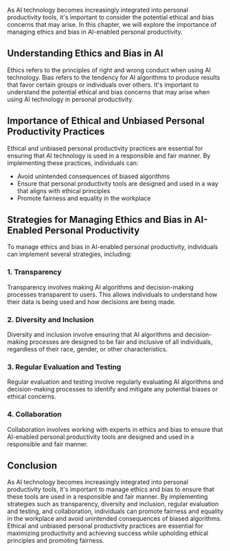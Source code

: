 
As AI technology becomes increasingly integrated into personal productivity tools, it's important to consider the potential ethical and bias concerns that may arise. In this chapter, we will explore the importance of managing ethics and bias in AI-enabled personal productivity.

Understanding Ethics and Bias in AI
-----------------------------------

Ethics refers to the principles of right and wrong conduct when using AI technology. Bias refers to the tendency for AI algorithms to produce results that favor certain groups or individuals over others. It's important to understand the potential ethical and bias concerns that may arise when using AI technology in personal productivity.

Importance of Ethical and Unbiased Personal Productivity Practices
------------------------------------------------------------------

Ethical and unbiased personal productivity practices are essential for ensuring that AI technology is used in a responsible and fair manner. By implementing these practices, individuals can:

* Avoid unintended consequences of biased algorithms
* Ensure that personal productivity tools are designed and used in a way that aligns with ethical principles
* Promote fairness and equality in the workplace

Strategies for Managing Ethics and Bias in AI-Enabled Personal Productivity
---------------------------------------------------------------------------

To manage ethics and bias in AI-enabled personal productivity, individuals can implement several strategies, including:

### 1. Transparency

Transparency involves making AI algorithms and decision-making processes transparent to users. This allows individuals to understand how their data is being used and how decisions are being made.

### 2. Diversity and Inclusion

Diversity and inclusion involve ensuring that AI algorithms and decision-making processes are designed to be fair and inclusive of all individuals, regardless of their race, gender, or other characteristics.

### 3. Regular Evaluation and Testing

Regular evaluation and testing involve regularly evaluating AI algorithms and decision-making processes to identify and mitigate any potential biases or ethical concerns.

### 4. Collaboration

Collaboration involves working with experts in ethics and bias to ensure that AI-enabled personal productivity tools are designed and used in a responsible and fair manner.

Conclusion
----------

As AI technology becomes increasingly integrated into personal productivity tools, it's important to manage ethics and bias to ensure that these tools are used in a responsible and fair manner. By implementing strategies such as transparency, diversity and inclusion, regular evaluation and testing, and collaboration, individuals can promote fairness and equality in the workplace and avoid unintended consequences of biased algorithms. Ethical and unbiased personal productivity practices are essential for maximizing productivity and achieving success while upholding ethical principles and promoting fairness.
